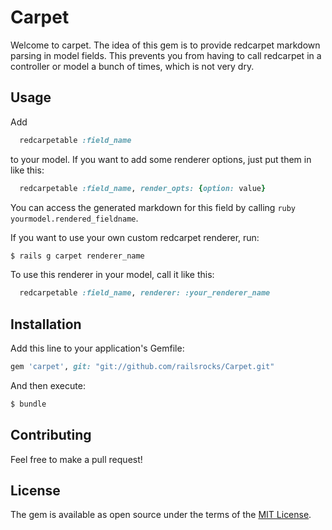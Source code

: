 # Carpet
Welcome to carpet. The idea of this gem is to provide redcarpet markdown parsing in model fields. This prevents you from having to call redcarpet in a controller or model a bunch of times, which is not very dry.

## Usage
Add
```ruby
  redcarpetable :field_name
```
to your model. If you want to add some renderer options, just put them in like this:
```ruby
  redcarpetable :field_name, render_opts: {option: value}
```
You can access the generated markdown for this field by calling ```ruby yourmodel.rendered_fieldname```.

If you want to use your own custom redcarpet renderer, run:
```bash
$ rails g carpet renderer_name
```
To use this renderer in your model, call it like this:
```ruby
  redcarpetable :field_name, renderer: :your_renderer_name
```

## Installation
Add this line to your application's Gemfile:

```ruby
gem 'carpet', git: "git://github.com/railsrocks/Carpet.git"
```

And then execute:
```bash
$ bundle
```
## Contributing
Feel free to make a pull request!

## License
The gem is available as open source under the terms of the [MIT License](http://opensource.org/licenses/MIT).
